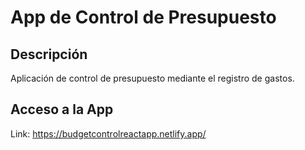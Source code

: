 # App de Control de Presupuesto

## Descripción

Aplicación de control de presupuesto mediante el registro de gastos.

## Acceso a la App

Link: https://budgetcontrolreactapp.netlify.app/
